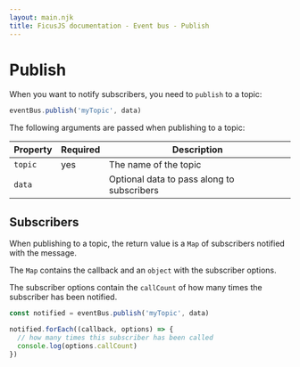 ```yaml
---
layout: main.njk
title: FicusJS documentation - Event bus - Publish
---
```

# Publish

When you want to notify subscribers, you need to `publish` to a topic:

```js
eventBus.publish('myTopic', data)
```

The following arguments are passed when publishing to a topic:

| Property | Required | Description                                                                          |
| --- | --- | --- |
| `topic` | yes | The name of the topic |
| `data` | | Optional data to pass along to subscribers |

## Subscribers

When publishing to a topic, the return value is a `Map` of subscribers notified with the message.

The `Map` contains the callback and an `object` with the subscriber options.

The subscriber options contain the `callCount` of how many times the subscriber has been notified.

```js
const notified = eventBus.publish('myTopic', data)

notified.forEach((callback, options) => {
  // how many times this subscriber has been called
  console.log(options.callCount)
})
```
